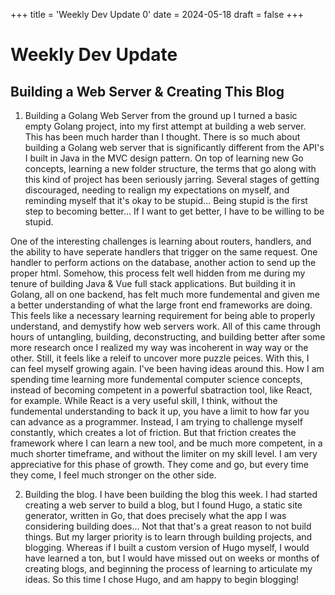 
+++
title = 'Weekly Dev Update 0'
date = 2024-05-18
draft = false
+++

# Weekly Dev Update

## Building a Web Server & Creating This Blog

1) Building a Golang Web Server from the ground up
I turned a basic empty Golang project, into my first attempt at building a web server. This has been much harder than I thought. There is so much about building a Golang web server that is significantly different from the API's I built in Java in the MVC design pattern. On top of learning new Go concepts, learning a new folder structure, the terms that go along with this kind of project has been seriously jarring. Several stages of getting discouraged, needing to realign my expectations on myself, and reminding myself that it's okay to be stupid... Being stupid is the first step to becoming better... If I want to get better, I have to be willing to be stupid. 

One of the interesting challenges is learning about routers, handlers, and the ability to have seperate handlers that trigger on the same request. One handler to perform actions on the database, another action to send up the proper html. Somehow, this process felt well hidden from me during my tenure of building Java & Vue full stack applications. But building it in Golang, all on one backend, has felt much more fundemental and given me a better understanding of what the large front end frameworks are doing. This feels like a necessary learning requirement for being able to properly understand, and demystify how web servers work. All of this came through hours of untangling, building, deconstructing, and building better after some more research once I realized my way was incoherent in way way or the other. Still, it feels like a releif to uncover more puzzle peices. With this, I can feel myself growing again. I've been having ideas around this. How I am spending time learning more fundemental computer science concepts, instead of becoming competent in a powerful sbatraction tool, like React, for example. While React is a very useful skill, I think, without the fundemental understanding to back it up, you have a limit to how far you can advance as a programmer. Instead, I am trying to challenge myself constantly, which creates a lot of friction. But that friction creates the framework where I can learn a new tool, and be much more competent, in a much shorter timeframe, and without the limiter on my skill level. I am very appreciative for this phase of growth. They come and go, but every time they come, I feel much stronger on the other side.


2) Building the blog.
I have been building the blog this week. I had started creating a web server to build a blog, but I found Hugo, a static site generator, written in Go, that does precisely what the app I was considering building does... Not that that's a great reason to not build things. But my larger priority is to learn through building projects, and blogging. Whereas if I built a custom version of Hugo myself, I would have learned a ton, but I would have missed out on weeks or months of creating blogs, and beginning the process of learning to articulate my ideas. So this time I chose Hugo, and am happy to begin blogging!